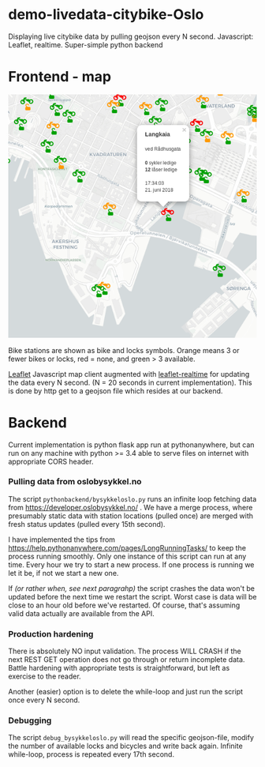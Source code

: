 # demo-livedata-citybike-Oslo
Displaying live citybike data by pulling geojson every N second. Javascript: Leaflet, realtime. Super-simple python backend  

# Frontend - map

![Realtime Oslo citybike map](./figures/leaflet_realtime_citybike_map.png "Citybike map")

Bike stations are shown as bike and locks symbols. Orange means 3 or fewer bikes or locks, red = none, and green > 3 available.

[Leaflet](https://leafletjs.com/) Javascript map client augmented with [leaflet-realtime](https://github.com/perliedman/leaflet-realtime) for updating the data every N second. (N = 20 seconds in current implementation). This is done by http get to a geojson file which resides at our backend.



# Backend

Current implementation is python flask app run at pythonanywhere, but can run on any machine with python >= 3.4 able to serve files on internet with appropriate CORS header.

### Pulling data from oslobysykkel.no

The script `pythonbackend/bysykkeloslo.py` runs an infinite loop fetching data from https://developer.oslobysykkel.no/ . We have a merge process, where presumably static data with station locations (pulled once) are merged with fresh status updates (pulled every 15th second).

I have implemented the tips from https://help.pythonanywhere.com/pages/LongRunningTasks/ to keep the process running smoothly. Only one instance of this script can run at any time. Every hour we try to start a new process. If one process is running we let it be, if not we start a new one.

If _(or rather when, see next paragrahp)_ the script crashes the data won't be updated before the next time we restart the script. Worst case is data will be close to an hour old before we've restarted. Of course, that's assuming valid data actually are available from the API. 

### Production hardening

There is absolutely NO input validation. The process WILL CRASH if the next REST GET operation does not go through or return incomplete data. Battle hardening with appropriate tests is straightforward, but left as exercise to the reader.

Another (easier) option is to delete the while-loop and just run the script once every N second.

### Debugging

The script `debug_bysykkeloslo.py` will read the specific geojson-file, modify the number of available locks and bicycles and write back again. Infinite while-loop, process is repeated every 17th second.
